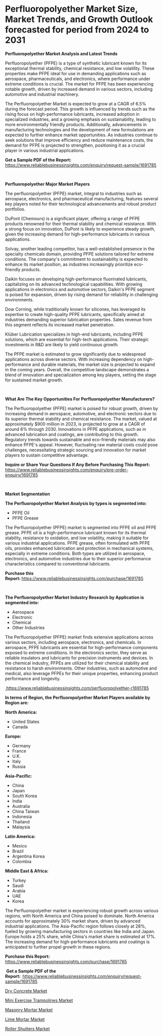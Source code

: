 <p><h1>Perfluoropolyether Market Size, Market Trends, and Growth Outlook forecasted for period from 2024 to 2031</h1></p><p><strong>Perfluoropolyether Market Analysis and Latest Trends</strong></p>
<p><p>Perfluoropolyether (PFPE) is a type of synthetic lubricant known for its exceptional thermal stability, chemical resistance, and low volatility. These properties make PFPE ideal for use in demanding applications such as aerospace, pharmaceuticals, and electronics, where performance under extreme conditions is crucial. The market for PFPE has been experiencing notable growth, driven by increased demand in various sectors, including automotive and industrial machinery.</p><p>The Perfluoropolyether Market is expected to grow at a CAGR of 6.5% during the forecast period. This growth is influenced by trends such as the rising focus on high-performance lubricants, increased adoption in specialized industries, and a growing emphasis on sustainability, leading to more environmentally friendly products. Additionally, advancements in manufacturing technologies and the development of new formulations are expected to further enhance market opportunities. As industries continue to seek solutions that improve efficiency and reduce maintenance costs, the demand for PFPE is projected to strengthen, positioning it as a crucial player in various industrial applications.</p></p>
<p><strong>Get a Sample PDF of the Report:&nbsp;</strong> <a href="https://www.reliablebusinessinsights.com/enquiry/request-sample/1691785?utm_campaign=1476&utm_medium=2&utm_source=Github&utm_content=ia&utm_term=18102024&utm_id=perfluoropolyether">https://www.reliablebusinessinsights.com/enquiry/request-sample/1691785</a></p>
<p>&nbsp;</p>
<p><strong>Perfluoropolyether Major Market Players</strong></p>
<p><p>The perfluoropolyether (PFPE) market, integral to industries such as aerospace, electronics, and pharmaceutical manufacturing, features several key players noted for their technological advancements and robust product portfolios.</p><p>DuPont (Chemours) is a significant player, offering a range of PFPE products renowned for their thermal stability and chemical resistance. With a strong focus on innovation, DuPont is likely to experience steady growth, given the increasing demand for high-performance lubricants in various applications.</p><p>Solvay, another leading competitor, has a well-established presence in the specialty chemicals domain, providing PFPE solutions tailored for extreme conditions. The company's commitment to sustainability is expected to enhance its market position, as industries increasingly prioritize eco-friendly products.</p><p>Daikin focuses on developing high-performance fluorinated lubricants, capitalizing on its advanced technological capabilities. With growing applications in electronics and automotive sectors, Daikin's PFPE segment is poised for expansion, driven by rising demand for reliability in challenging environments.</p><p>Dow Corning, while traditionally known for silicones, has leveraged its expertise to create high-quality PFPE lubricants, specifically aimed at industries demanding superior lubrication properties. Sales revenue from this segment reflects its increased market penetration.</p><p>Klüber Lubrication specializes in high-end lubricants, including PFPE solutions, which are essential for high-tech applications. Their strategic investments in R&D are likely to yield continuous growth.</p><p>The PFPE market is estimated to grow significantly due to widespread applications across diverse sectors. With increasing dependency on high-performance and durable materials, the market size is projected to expand in the coming years. Overall, the competitive landscape demonstrates a blend of innovation and specialization among key players, setting the stage for sustained market growth.</p></p>
<p>&nbsp;</p>
<p><strong>What Are The Key Opportunities For Perfluoropolyether Manufacturers?</strong></p>
<p><p>The Perfluoropolyether (PFPE) market is poised for robust growth, driven by increasing demand in aerospace, automotive, and electronic sectors due to its superior thermal stability and chemical resistance. The market, valued at approximately $900 million in 2023, is projected to grow at a CAGR of around 6% through 2030. Innovations in PFPE applications, such as in advanced lubrication and coatings, are contributing to this growth. Regulatory trends towards sustainable and eco-friendly materials may also enhance PFPE's appeal. However, fluctuating raw material costs could pose challenges, necessitating strategic sourcing and innovation for market players to sustain competitive advantage.</p></p>
<p><strong>Inquire or Share Your Questions If Any Before Purchasing This Report:</strong> <a href="https://www.reliablebusinessinsights.com/enquiry/pre-order-enquiry/1691785?utm_campaign=1476&utm_medium=2&utm_source=Github&utm_content=ia&utm_term=18102024&utm_id=perfluoropolyether">https://www.reliablebusinessinsights.com/enquiry/pre-order-enquiry/1691785</a></p>
<p>&nbsp;</p>
<p><strong>Market Segmentation</strong></p>
<p><strong>The Perfluoropolyether Market Analysis by types is segmented into:</strong></p>
<p><ul><li>PFPE Oil</li><li>PFPE Grease</li></ul></p>
<p><p>The Perfluoropolyether (PFPE) market is segmented into PFPE oil and PFPE grease. PFPE oil is a high-performance lubricant known for its thermal stability, resistance to oxidation, and low volatility, making it suitable for various industrial applications. PFPE grease, often formulated with PFPE oils, provides enhanced lubrication and protection in mechanical systems, especially in extreme conditions. Both types are utilized in aerospace, electronics, and automotive industries due to their superior performance characteristics compared to conventional lubricants.</p></p>
<p><strong>Purchase this Report:&nbsp;</strong><a href="https://www.reliablebusinessinsights.com/purchase/1691785?utm_campaign=1476&utm_medium=2&utm_source=Github&utm_content=ia&utm_term=18102024&utm_id=perfluoropolyether">https://www.reliablebusinessinsights.com/purchase/1691785</a></p>
<p>&nbsp;</p>
<p><strong>The Perfluoropolyether Market Industry Research by Application is segmented into:</strong></p>
<p><ul><li>Aerospace</li><li>Electronic</li><li>Chemical</li><li>Other Industries</li></ul></p>
<p><p>The Perfluoropolyether (PFPE) market finds extensive applications across various sectors, including aerospace, electronics, and chemicals. In aerospace, PFPE lubricants are essential for high-performance components exposed to extreme conditions. In the electronics sector, they serve as reliable insulators and lubricants for precision instruments and devices. In the chemical industry, PFPEs are utilized for their chemical stability and resistance to harsh environments. Other industries, such as automotive and medical, also leverage PFPEs for their unique properties, enhancing product performance and longevity.</p></p>
<p><a href="https://www.reliablebusinessinsights.com/perfluoropolyether-r1691785?utm_campaign=1476&utm_medium=2&utm_source=Github&utm_content=ia&utm_term=18102024&utm_id=perfluoropolyether">&nbsp;https://www.reliablebusinessinsights.com/perfluoropolyether-r1691785</a></p>
<p><strong>In terms of Region, the Perfluoropolyether Market Players available by Region are:</strong></p>
<p>
    <p> <strong> North America: </strong>
        <ul>
            <li>United States</li>
            <li>Canada</li>
        </ul>
        </p> 
    <p> <strong> Europe: </strong>
        <ul>
            <li>Germany</li>
            <li>France</li>
            <li>U.K.</li>
            <li>Italy</li>
            <li>Russia</li>
        </ul>
        </p> 
    <p> <strong> Asia-Pacific: </strong>
        <ul>
            <li>China</li>
            <li>Japan</li>
            <li>South Korea</li>
            <li>India</li>
            <li>Australia</li>
            <li>China Taiwan</li>
            <li>Indonesia</li>
            <li>Thailand</li>
            <li>Malaysia</li>
        </ul>
        </p> 
    <p> <strong> Latin America: </strong>
        <ul>
            <li>Mexico</li>
            <li>Brazil</li>
            <li>Argentina Korea</li>
            <li>Colombia</li>
        </ul>
        </p> 
    <p> <strong> Middle East & Africa: </strong>
        <ul>
            <li>Turkey</li>
            <li>Saudi</li>
            <li>Arabia</li>
            <li>UAE</li>
            <li>Korea</li>
        </ul>
    </p>
    </p>
<p><p>The Perfluoropolyether market is experiencing robust growth across various regions, with North America and China poised to dominate. North America accounts for approximately 30% market share, driven by advanced industrial applications. The Asia-Pacific region follows closely at 28%, fueled by growing manufacturing sectors in countries like India and Japan. Europe holds a 25% share, while China's market share is estimated at 17%. The increasing demand for high-performance lubricants and coatings is anticipated to further propel growth in these regions.</p></p>
<p><strong>Purchase this Report: </strong><a href="https://www.reliablebusinessinsights.com/purchase/1691785?utm_campaign=1476&utm_medium=2&utm_source=Github&utm_content=ia&utm_term=18102024&utm_id=perfluoropolyether">https://www.reliablebusinessinsights.com/purchase/1691785</a></p>
<p>&nbsp;<strong>Get a Sample PDF of the Report:&nbsp;&nbsp;</strong><a href="https://www.reliablebusinessinsights.com/enquiry/request-sample/1691785?utm_campaign=1476&utm_medium=2&utm_source=Github&utm_content=ia&utm_term=18102024&utm_id=perfluoropolyether">https://www.reliablebusinessinsights.com/enquiry/request-sample/1691785</a></p>
<p><strong></strong></p>
<p><p><a href="https://www.linkedin.com/pulse/dry-concrete-market-share-size-trends-industry-analysis-report-oia2f?utm_campaign=1476&utm_medium=2&utm_source=Github&utm_content=ia&utm_term=18102024&utm_id=perfluoropolyether">Dry Concrete Market</a></p><p><a href="https://www.linkedin.com/pulse/global-mini-exercise-trampolines-market-size-trends-analysis-fccxf?utm_campaign=1476&utm_medium=2&utm_source=Github&utm_content=ia&utm_term=18102024&utm_id=perfluoropolyether">Mini Exercise Trampolines Market</a></p><p><a href="https://www.linkedin.com/pulse/future-masonry-mortar-market-global-forecast-trends-2024--kjyjf?utm_campaign=1476&utm_medium=2&utm_source=Github&utm_content=ia&utm_term=18102024&utm_id=perfluoropolyether">Masonry Mortar Market</a></p><p><a href="https://www.linkedin.com/pulse/charting-future-comprehensive-analysis-global-lime-mortar-si5ff?utm_campaign=1476&utm_medium=2&utm_source=Github&utm_content=ia&utm_term=18102024&utm_id=perfluoropolyether">Lime Mortar Market</a></p><p><a href="https://www.linkedin.com/pulse/roller-shutters-market-indicators-size-regional-breakdown-yascf?utm_campaign=1476&utm_medium=2&utm_source=Github&utm_content=ia&utm_term=18102024&utm_id=perfluoropolyether">Roller Shutters Market</a></p></p>